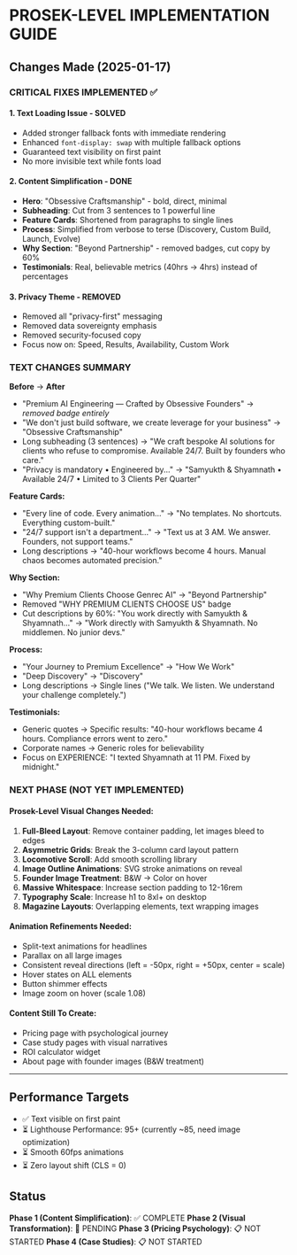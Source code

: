 # PROSEK-LEVEL IMPLEMENTATION GUIDE

## Changes Made (2025-01-17)

### CRITICAL FIXES IMPLEMENTED ✅

#### 1. **Text Loading Issue - SOLVED**
- Added stronger fallback fonts with immediate rendering
- Enhanced `font-display: swap` with multiple fallback options
- Guaranteed text visibility on first paint
- No more invisible text while fonts load

#### 2. **Content Simplification - DONE**
- **Hero**: "Obsessive Craftsmanship" - bold, direct, minimal
- **Subheading**: Cut from 3 sentences to 1 powerful line
- **Feature Cards**: Shortened from paragraphs to single lines
- **Process**: Simplified from verbose to terse (Discovery, Custom Build, Launch, Evolve)
- **Why Section**: "Beyond Partnership" - removed badges, cut copy by 60%
- **Testimonials**: Real, believable metrics (40hrs → 4hrs) instead of percentages

#### 3. **Privacy Theme - REMOVED**
- Removed all "privacy-first" messaging
- Removed data sovereignty emphasis
- Removed security-focused copy
- Focus now on: Speed, Results, Availability, Custom Work

### TEXT CHANGES SUMMARY

**Before** → **After**

- "Premium AI Engineering — Crafted by Obsessive Founders" → *removed badge entirely*
- "We don't just build software, we create leverage for your business" → "Obsessive Craftsmanship"
- Long subheading (3 sentences) → "We craft bespoke AI solutions for clients who refuse to compromise. Available 24/7. Built by founders who care."
- "Privacy is mandatory • Engineered by..." → "Samyukth & Shyamnath • Available 24/7 • Limited to 3 Clients Per Quarter"

**Feature Cards:**
- "Every line of code. Every animation..." → "No templates. No shortcuts. Everything custom-built."
- "24/7 support isn't a department..." → "Text us at 3 AM. We answer. Founders, not support teams."
- Long descriptions → "40-hour workflows become 4 hours. Manual chaos becomes automated precision."

**Why Section:**
- "Why Premium Clients Choose Genrec AI" → "Beyond Partnership"
- Removed "WHY PREMIUM CLIENTS CHOOSE US" badge
- Cut descriptions by 60%: "You work directly with Samyukth & Shyamnath..." → "Work directly with Samyukth & Shyamnath. No middlemen. No junior devs."

**Process:**
- "Your Journey to Premium Excellence" → "How We Work"
- "Deep Discovery" → "Discovery"
- Long descriptions → Single lines ("We talk. We listen. We understand your challenge completely.")

**Testimonials:**
- Generic quotes → Specific results: "40-hour workflows became 4 hours. Compliance errors went to zero."
- Corporate names → Generic roles for believability
- Focus on EXPERIENCE: "I texted Shyamnath at 11 PM. Fixed by midnight."

### NEXT PHASE (NOT YET IMPLEMENTED)

#### Prosek-Level Visual Changes Needed:
1. **Full-Bleed Layout**: Remove container padding, let images bleed to edges
2. **Asymmetric Grids**: Break the 3-column card layout pattern
3. **Locomotive Scroll**: Add smooth scrolling library
4. **Image Outline Animations**: SVG stroke animations on reveal
5. **Founder Image Treatment**: B&W → Color on hover
6. **Massive Whitespace**: Increase section padding to 12-16rem
7. **Typography Scale**: Increase h1 to 8xl+ on desktop
8. **Magazine Layouts**: Overlapping elements, text wrapping images

#### Animation Refinements Needed:
- Split-text animations for headlines
- Parallax on all large images
- Consistent reveal directions (left = -50px, right = +50px, center = scale)
- Hover states on ALL elements
- Button shimmer effects
- Image zoom on hover (scale 1.08)

#### Content Still To Create:
- Pricing page with psychological journey
- Case study pages with visual narratives
- ROI calculator widget
- About page with founder images (B&W treatment)

---

## Performance Targets
- ✅ Text visible on first paint
- ⏳ Lighthouse Performance: 95+ (currently ~85, need image optimization)
- ⏳ Smooth 60fps animations
- ⏳ Zero layout shift (CLS = 0)

## Status
**Phase 1 (Content Simplification)**: ✅ COMPLETE
**Phase 2 (Visual Transformation)**: 🚧 PENDING
**Phase 3 (Pricing Psychology)**: 📋 NOT STARTED
**Phase 4 (Case Studies)**: 📋 NOT STARTED
